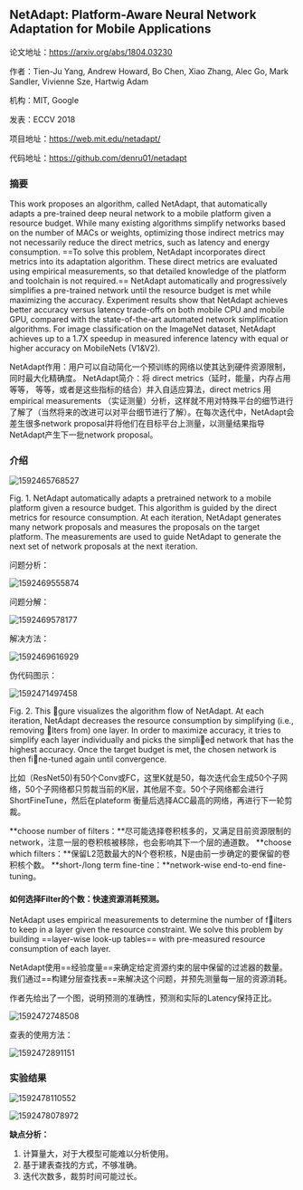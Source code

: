 ## NetAdapt: Platform-Aware Neural Network Adaptation for Mobile Applications

论文地址：https://arxiv.org/abs/1804.03230

作者：Tien-Ju Yang, Andrew Howard, Bo Chen, Xiao Zhang, Alec Go, Mark Sandler, Vivienne Sze, Hartwig Adam

机构：MIT, Google

发表：ECCV 2018

项目地址：https://web.mit.edu/netadapt/

代码地址：https://github.com/denru01/netadapt



### 摘要

This work proposes an algorithm, called NetAdapt, that automatically adapts a pre-trained deep neural network to a mobile platform given a resource budget. While many existing algorithms simplify networks based on the number of MACs or weights, optimizing those indirect metrics may not necessarily reduce the direct metrics, such as latency and energy consumption. ==To solve this problem, NetAdapt incorporates direct metrics into its adaptation algorithm. These direct metrics are evaluated using empirical measurements, so that detailed knowledge of the platform and toolchain is not required.== NetAdapt automatically and progressively simplifies a pre-trained network until the resource budget is met while maximizing the accuracy. Experiment results show that NetAdapt achieves better accuracy versus latency trade-offs on both mobile CPU and mobile GPU, compared with the state-of-the-art automated network simplification algorithms. For image classification on the ImageNet dataset, NetAdapt achieves up to a 1.7X speedup in measured inference latency with equal or higher accuracy on MobileNets (V1&V2).

NetAdapt作用：用户可以自动简化一个预训练的网络以使其达到硬件资源限制，同时最大化精确度。
NetAdapt简介：将 direct metrics（延时，能量，内存占用等等， 等等，或者是这些指标的结合）并入自适应算法，direct metrics 用empirical measurements （实证测量）分析，这样就不用对特殊平台的细节进行了解了（当然将来的改进可以对平台细节进行了解）。在每次迭代中，NetAdapt会差生很多network proposal并将他们在目标平台上测量，以测量结果指导NetAdapt产生下一批network proposal。

### 介绍

![1592465768527](D:\Notes\raw_images_2\1592465768527.png)

Fig. 1. NetAdapt automatically adapts a pretrained network to a mobile platform given a resource budget. This algorithm is guided by the direct metrics for resource consumption. At each iteration, NetAdapt generates many network proposals and measures the proposals on the target platform. The measurements are used to guide NetAdapt to generate the next set of network proposals at the next iteration.

问题分析：

![1592469555874](D:\Notes\raw_images_2\1592469555874.png)

问题分解：

![1592469578177](D:\Notes\raw_images_2\1592469578177.png)

解决方法：

![1592469616929](D:\Notes\raw_images_2\1592469616929.png)

伪代码图示：

![1592471497458](D:\Notes\raw_images_2\1592471497458.png)

Fig. 2. This gure visualizes the algorithm flow of NetAdapt. At each iteration, NetAdapt decreases the resource consumption by simplifying (i.e., removing lters from) one layer. In order to maximize accuracy, it tries to simplify each layer individually and picks the simplied network that has the highest accuracy. Once the target budget is met, the chosen network is then fine-tuned again until convergence.

比如（ResNet50)有50个Conv或FC，这里K就是50，每次迭代会生成50个子网络，50个子网络都只剪裁当前的K层，其他层不变。50个子网络都会进行ShortFineTune，然后在plateform 衡量后选择ACC最高的网络，再进行下一轮剪裁。

**choose number of filters：**尽可能选择卷积核多的，又满足目前资源限制的network，注意一层的卷积核被移除，也会影响其下一个层的通道数。
**choose which filters：**保留L2范数最大的N个卷积核，N是由前一步确定的要保留的卷积核个数。
**short-/long term fine-tine：**network-wise end-to-end fine-tuning。

#### 如何选择Filter的个数：快速资源消耗预测。

NetAdapt uses empirical measurements to determine the number of filters to keep in a layer given the resource constraint. We solve this problem by building ==layer-wise look-up tables== with pre-measured
resource consumption of each layer.

NetAdapt使用==经验度量==来确定给定资源约束的层中保留的过滤器的数量。我们通过==构建分层查找表==来解决这个问题，并预先测量每一层的资源消耗。

作者先给出了一个图，说明预测的准确性，预测和实际的Latency保持正比。

![1592472748508](D:\Notes\raw_images_2\1592472748508.png)

查表的使用方法：

![1592472891151](D:\Notes\raw_images_2\1592472891151.png)



### 实验结果

![1592478110552](D:\Notes\raw_images_2\1592478110552.png)

![1592478078972](D:\Notes\raw_images_2\1592478078972.png)



**缺点分析：**

1. 计算量大，对于大模型可能难以分析使用。
2. 基于建表查找的方式，不够准确。
3. 迭代次数多，裁剪时间可能过长。

